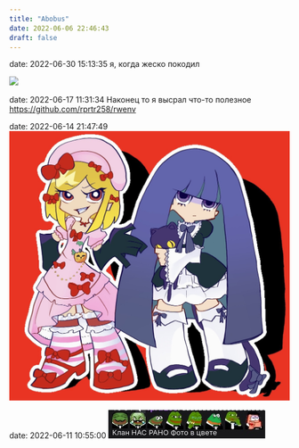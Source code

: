```yaml
---
title: "Abobus"
date: 2022-06-06 22:46:43
draft: false
---
```


date: 2022-06-30 15:13:35
я, когда жеско покодил

![](/img/vk/ezgif-2-60895c4b18.gif)

date: 2022-06-17 11:31:34
Наконец то я высрал что-то полезное
https://github.com/rprtr258/rwenv

date: 2022-06-14 21:47:49
![](/img/vk/HMlOuGUbguQ.jpg)

date: 2022-06-11 10:55:00
![](/img/vk/XnZXT3wNusQ.jpg)

